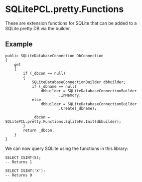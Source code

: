 # SQLitePCL.pretty.Functions

These are extension functions for SQLite that can be added to a SQLite.pretty DB via the builder.

## Example

```
public SQLiteDatabaseConnection DbConnection
{
    get
    {
        if (_dbcon == null)
        {
            SQLiteDatabaseConnectionBuilder dbbuilder;
            if (_dbname == null)
                dbbuilder = SQLiteDatabaseConnectionBuilder
                        .InMemory;
            else
                dbbuilder = SQLiteDatabaseConnectionBuilder
                        .Create(_dbname);

            _dbcon = SQLitePCL.pretty.Functions.SqliteFn.Init(dbbuilder);
        }
        return _dbcon;
    }
}
```

We can now query SQLite using the functions in this library:

```
SELECT ISINT(5);
-- Returns 1

SELECT ISINT('X');
-- Returns 0
```
